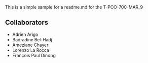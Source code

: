 This is a simple sample for a readme.md for the T-POO-700-MAR_9

## Collaborators
- Adrien Arigo
- Badradine Bel-Hadj
- Ameziane Chayer
- Lorenzo La Rocca
- François Paul Dinong
